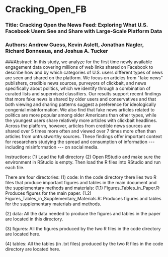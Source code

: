 # Cracking_Open_FB

### Title: Cracking Open the News Feed: Exploring What U.S. Facebook Users See and Share with Large-Scale Platform Data
### Authors: Andrew Guess, Kevin Aslett, Jonathan Nagler, Richard Bonneaua, and Joshua A. Tucker

###Abstract: 
In this study, we analyze for the first time newly available engagement data covering millions of web links shared on Facebook to describe how and by which categories of U.S. users different types of news are seen and shared on the platform. We focus on articles from "fake news" publishers, credible news sources, purveyors of clickbait, and news specifically about politics, which we identify through a combination of curated lists and supervised classifiers. Our results support recent findings that more fake news is shared by older users and conservatives and that both viewing and sharing patterns suggest a preference for ideologically congenial misinformation. We also find that fake news articles related to politics are more popular among older Americans than other types, while the youngest users share relatively more articles with clickbait headlines. Across the platform, however, articles from credible news sources are shared over 5 times more often and viewed over 7 times more often than articles from untrustworthy sources. These findings offer important context for researchers studying the spread and consumption of information --- including misinformation --- on social media.


Instructions:
(1) Load the full directory
(2) Open RStudio and make sure the environment in RStudio is empty. Then load the R files into RStudio and run each file.

There are four directories:
(1) code: In the code directory there lies two R files that produce important figures and tables in the main document and the supplementary methods and materials:
	(1.1) Figures_Tables_in_Paper.R: Produces figures for the main paper.
	(1.2) Figures_Tables_in_Supplementary_Materials.R: Produces figures and tables for the supplementary materials and methods.

(2) data: All the data needed to produce the figures and tables in the paper are located in this directory.

(3) figures: All the figures produced by the two R files in the code directory are located here.

(4) tables: All the tables (in .txt files) produced by the two R files in the code directory are located here.


